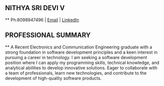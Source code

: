 ##                                                     NITHYA SRI DEVI V  
** Ph:8098947496 | [Email](nithyasridevi26@gmail.com) | [LinkedIn](https://www.linkedin.com/in/nithya-sri-devi-v-607494205/)
## PROFESSIONAL SUMMARY  
** A Recent Electronics and Communication Engineering graduate with a strong foundation in
 software development principles and a keen interest in pursuing a career in technology. I am seeking a
 software development position where I can apply my programming skills, technical knowledge, and
 analytical abilities to develop innovative solutions. Eager to collaborate with a team of professionals,
 learn new technologies, and contribute to the development of high-quality software products. 
  
  




